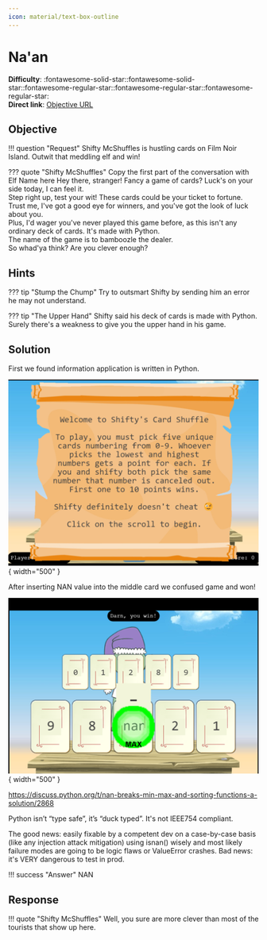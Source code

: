 ```yaml
---
icon: material/text-box-outline
---
```


# Na'an

**Difficulty**: :fontawesome-solid-star::fontawesome-solid-star::fontawesome-regular-star::fontawesome-regular-star::fontawesome-regular-star:<br/>
**Direct link**: [Objective URL](https://nannannannannannan.com/?&challenge=naan)

## Objective

!!! question "Request"
    Shifty McShuffles is hustling cards on Film Noir Island. Outwit that meddling elf and win!

??? quote "Shifty McShuffles"
    Copy the first part of the conversation with Elf Name here
    Hey there, stranger! Fancy a game of cards? Luck's on your side today, I can feel it.<br/>
    Step right up, test your wit! These cards could be your ticket to fortune.<br/>
    Trust me, I've got a good eye for winners, and you've got the look of luck about you.<br/>
    Plus, I'd wager you've never played this game before, as this isn't any ordinary deck of cards. It's made with Python.<br/>
    The name of the game is to bamboozle the dealer.<br/>
    So whad'ya think? Are you clever enough?<br/>

## Hints

??? tip "Stump the Chump"
    Try to outsmart Shifty by sending him an error he may not understand.

??? tip "The Upper Hand"
    Shifty said his deck of cards is made with Python. Surely there's a weakness to give you the upper hand in his game.

## Solution

First we found information application is written in Python.

![Terminal output](../img/objectives/o11/naan.png){ width="500" }

After inserting NAN value into the middle card we confused game and won!

![Terminal output](../img/objectives/o11/win.png){ width="500" }

https://discuss.python.org/t/nan-breaks-min-max-and-sorting-functions-a-solution/2868

Python isn’t “type safe”, it’s “duck typed”. It's not IEEE754 compliant.

The good news: easily fixable by a competent dev on a case-by-case basis (like any injection attack mitigation) using isnan() wisely and most likely failure modes are going to be logic flaws or ValueError crashes. Bad news: it's VERY dangerous to test in prod.


!!! success "Answer"
    NAN

## Response

!!! quote "Shifty McShuffles"
    Well, you sure are more clever than most of the tourists that show up here.
